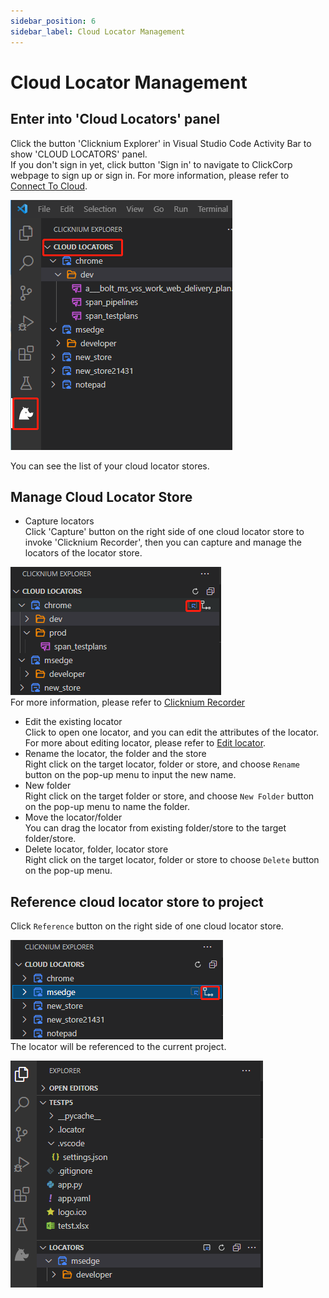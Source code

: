 ```yaml
---
sidebar_position: 6
sidebar_label: Cloud Locator Management
---
```

# Cloud Locator Management
## Enter into 'Cloud Locators' panel
Click the button 'Clicknium Explorer' in Visual Studio Code Activity Bar to show 'CLOUD LOCATORS' panel.  
If you don't sign in yet, click button 'Sign in' to navigate to ClickCorp webpage to sign up or sign in.
For more information, please refer to [Connect To Cloud](./connecttocloud.md).  

![Cloud locator 1](../../img/cloud_locator1.png)  

You can see the list of your cloud locator stores.

## Manage Cloud Locator Store
- Capture locators  
Click 'Capture' button on the right side of one cloud locator store to invoke 'Clicknium Recorder', then you can capture and manage the locators of the locator store.  

![Cloud locator 2](../../img/cloud_locator2.png)  
For more information, please refer to [Clicknium Recorder](./recorder/recorder.md)  
- Edit the existing locator  
Click to open one locator, and you can edit the attributes of the locator.
For more about editing locator, please refer to [Edit locator](./../../developtools/vscode/locator_management.md#edit-locator).
- Rename the locator, the folder and the store  
Right click on the target locator, folder or store, and choose `Rename` button on the pop-up menu to input the new name.
- New folder  
Right click on the target folder or store, and choose `New Folder` button on the pop-up menu to name the folder.
- Move the locator/folder  
You can drag the locator from existing folder/store to the target folder/store.
- Delete locator, folder, locator store  
Right click on the target locator, folder or store to choose `Delete` button on the pop-up menu.

## Reference cloud locator store to project
Click `Reference` button on the right side of one cloud locator store.  

![Cloud locator 3](../../img/cloud_locator3.png)  
The locator will be referenced to the current project. 

![Cloud locator 4](../../img/cloud_locator4.png)  